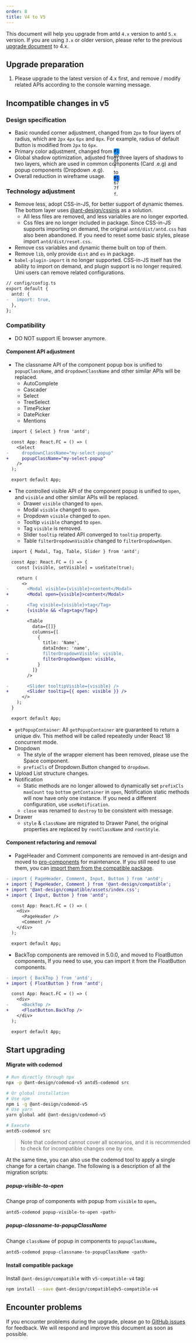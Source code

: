 ```yaml
---
order: 8
title: V4 to V5
---
```


This document will help you upgrade from antd `4.x` version to antd `5.x` version. If you are using `3.x` or older version, please refer to the previous [upgrade document](/docs/react/migration-v4) to 4.x.

## Upgrade preparation

1. Please upgrade to the latest version of 4.x first, and remove / modify related APIs according to the console warning message.

## Incompatible changes in v5

### Design specification

- Basic rounded corner adjustment, changed from `2px` to four layers of radius, which are `2px` `4px` `6px` and `8px`. For example, radius of default Button is modified from `2px` to `6px`.
- Primary color adjustment, changed from <div style="display: inline-block; width: 16px; height: 16px; border-radius: 4px; background: #1890ff; vertical-align: text-bottom;" /> `#1890ff` to <div style="display: inline-block; width: 16px; height: 16px; border-radius: 4px; background: #1677ff; vertical-align: text-bottom;" /> `#1677ff`.
- Global shadow optimization, adjusted from three layers of shadows to two layers, which are used in common components (Card .e.g) and popup components (Dropdown .e.g).
- Overall reduction in wireframe usage.

### Technology adjustment

- Remove less, adopt CSS-in-JS, for better support of dynamic themes. The bottom layer uses [@ant-design/cssinjs](https://github.com/ant-design/cssinjs) as a solution.
  - All less files are removed, and less variables are no longer exported.
  - Css files are no longer included in package. Since CSS-in-JS supports importing on demand, the original `antd/dist/antd.css` has also been abandoned. If you need to reset some basic styles, please import `antd/dist/reset.css`.
- Remove css variables and dynamic theme built on top of them.
- Remove `lib`, only provide `dist` and `es` in package.
- `babel-plugin-import` is no longer supported. CSS-in-JS itself has the ability to import on demand, and plugin support is no longer required. Umi users can remove related configurations.

```diff
// config/config.ts
export default {
  antd: {
-   import: true,
  },
};
```

### Compatibility

- DO NOT support IE browser anymore.

#### Component API adjustment

- The classname API of the component popup box is unified to `popupClassName`, and `dropdownClassName` and other similar APIs will be replaced.
  - AutoComplete
  - Cascader
  - Select
  - TreeSelect
  - TimePicker
  - DatePicker
  - Mentions

```diff
  import { Select } from 'antd';

  const App: React.FC = () => (
    <Select
-     dropdownClassName="my-select-popup"
+     popupClassName="my-select-popup"
    />
  );

  export default App;
```

- The controlled visible API of the component popup is unified to `open`, and `visible` and other similar APIs will be replaced.
  - Drawer `visible` changed to `open`.
  - Modal `visible` changed to `open`.
  - Dropdown `visible` changed to `open`.
  - Tooltip `visible` changed to `open`.
  - Tag `visible` is removed.
  - Slider `tooltip` related API converged to `tooltip` property.
  - Table `filterDropdownVisible` changed to `filterDropdownOpen`.

```diff
  import { Modal, Tag, Table, Slider } from 'antd';

  const App: React.FC = () => {
    const [visible, setVisible] = useState(true);

    return (
      <>
-       <Modal visible={visible}>content</Modal>
+       <Modal open={visible}>content</Modal>

-       <Tag visible={visible}>tag</Tag>
+       {visible && <Tag>tag</Tag>}

        <Table
          data={[]}
          columns={[
            {
              title: 'Name',
              dataIndex: 'name',
-             filterDropdownVisible: visible,
+             filterDropdownOpen: visible,
            }
          ]}
        />

-       <Slider tooltipVisible={visible} />
+       <Slider tooltip={{ open: visible }} />
      </>
    );
  }

  export default App;
```

- `getPopupContainer`: All `getPopupContainer` are guaranteed to return a unique div. This method will be called repeatedly under React 18 concurrent mode.
- Dropdown
  - The style of the wrapper element has been removed, please use the Space component.
  - `prefixCls` of Dropdown.Button changed to `dropdown`.
- Upload List structure changes.
- Notification
  - Static methods are no longer allowed to dynamically set `prefixCls` `maxCount` `top` `bottom` `getContainer` in `open`, Notification static methods will now have only one instance. If you need a different configuration, use `useNotification`.
  - `close` was renamed to `destroy` to be consistent with message.
- Drawer
  - `style` & `className` are migrated to Drawer Panel, the original properties are replaced by `rootClassName` and `rootStyle`.

#### Component refactoring and removal

- PageHeader and Comment components are removed in ant-design and moved to [pro-components](https://github.com/ant-design/pro-components) for maintenance. If you still need to use them, you can [import them from the compatible package](/docs/react/migration-v5#Import-the-obsolete-PageHeader-and-Comment-components-via-@ant-design/compatible-package).

```diff
- import { PageHeader, Comment, Input, Button } from 'antd';
+ import { PageHeader, Comment } from '@ant-design/compatible';
+ import '@ant-design/compatible/assets/index.css';
+ import { Input, Button } from 'antd';

  const App: React.FC = () => (
    <div>
      <PageHeader />
      <Comment />
    </div>
  );

  export default App;
```

- BackTop components are removed in 5.0.0, and moved to FloatButton components, If you need to use, you can import it from the FloatButton components.

```diff
- import { BackTop } from 'antd';
+ import { FloatButton } from 'antd';

  const App: React.FC = () => (
    <div>
-     <BackTop />
+     <FloatButton.BackTop />
    </div>
  );

  export default App;
```

## Start upgrading

#### Migrate with codemod

```bash
# Run directly through npx
npx -p @ant-design/codemod-v5 antd5-codemod src

# Or global installation
# Use npm
npm i -g @ant-design/codemod-v5
# Use yarn
yarn global add @ant-design/codemod-v5

# Execute
antd5-codemod src
```

> Note that codemod cannot cover all scenarios, and it is recommended to check for incompatible changes one by one.

At the same time, you can also use the codemod tool to apply a single change for a certain change. The following is a description of all the migration scripts:

##### popup-visible-to-open

Change prop of components with popup from `visible` to `open`。

```bash
antd5-codemod popup-visible-to-open <path>
```

##### popup-classname-to-popupClassName

Change `className` of popup in components to `popupClassName`。

```bash
antd5-codemod popup-classname-to-popupClassName <path>
```

#### Install compatible package

Install `@ant-design/compatible` with `v5-compatible-v4` tag:

```bash
npm install --save @ant-design/compatible@v5-compatible-v4
```

## Encounter problems

If you encounter problems during the upgrade, please go to [GitHub issues](http://new-issue.ant.design/) for feedback. We will respond and improve this document as soon as possible.
